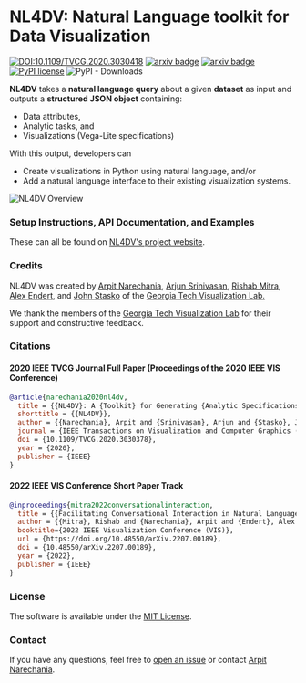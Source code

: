 # NL4DV: **N**atural **L**anguage toolkit **for** **D**ata **V**isualization
[![DOI:10.1109/TVCG.2020.3030418](https://zenodo.org/badge/DOI/10.1109/TVCG.2020.3030378.svg)](https://doi.org/10.1109/TVCG.2020.3030378)
[![arxiv badge](https://img.shields.io/badge/arXiv-2008.10723-red)](https://arxiv.org/abs/2008.10723)
[![arxiv badge](https://img.shields.io/badge/arXiv-2207.00189-%23B31B1B)](https://arxiv.org/abs/2207.00189)
[![PyPI license](https://img.shields.io/pypi/l/ansicolortags.svg)](https://pypi.python.org/pypi/nl4dv/)
![PyPI - Downloads](https://img.shields.io/pypi/dm/nl4dv)


**NL4DV** takes a **natural language query** about a given **dataset** as input and outputs a **structured JSON object** containing:
* Data attributes,
* Analytic tasks, and
* Visualizations (Vega-Lite specifications)

With this output, developers can
  - Create visualizations in Python using natural language, and/or
  - Add a natural language interface to their existing visualization systems.

![NL4DV Overview](https://raw.githubusercontent.com/nl4dv/nl4dv/master/overview.gif)

### Setup Instructions, API Documentation, and Examples
These can all be found on [NL4DV's project website](https://nl4dv.github.io/nl4dv/documentation.html).

### Credits
NL4DV was created by
<a target="_blank" href="https://www.cc.gatech.edu/~anarechania3">Arpit Narechania</a>, <a target="_blank" href="https://arjun010.github.io/">Arjun Srinivasan</a>, <a target="_blank"  href="https://www.linkedin.com/in/rmitra34/">Rishab Mitra</a>, <a href="https://va.gatech.edu/endert/">Alex Endert</a>, and <a href="https://www.cc.gatech.edu/~john.stasko/">John Stasko</a> of the <a target="_blank" href="http://vis.gatech.edu/">Georgia Tech Visualization Lab.</a>

We thank the members of the <a target="_blank" href="http://vis.gatech.edu/">Georgia Tech Visualization Lab</a> for their support and constructive feedback.</p>

### Citations

#### 2020 IEEE TVCG Journal Full Paper (Proceedings of the 2020 IEEE VIS Conference)
```bibTeX
@article{narechania2020nl4dv,
  title = {{NL4DV}: A {Toolkit} for Generating {Analytic Specifications} for {Data Visualization} from {Natural Language} Queries},
  shorttitle = {{NL4DV}},
  author = {{Narechania}, Arpit and {Srinivasan}, Arjun and {Stasko}, John},
  journal = {IEEE Transactions on Visualization and Computer Graphics (TVCG)},
  doi = {10.1109/TVCG.2020.3030378},
  year = {2020},
  publisher = {IEEE}
}
```

#### 2022 IEEE VIS Conference Short Paper Track
```bibTeX
@inproceedings{mitra2022conversationalinteraction,
  title = {{Facilitating Conversational Interaction in Natural Language Interfaces for Visualization}},
  author = {{Mitra}, Rishab and {Narechania}, Arpit and {Endert}, Alex and {Stasko}, John},
  booktitle={2022 IEEE Visualization Conference (VIS)},
  url = {https://doi.org/10.48550/arXiv.2207.00189},
  doi = {10.48550/arXiv.2207.00189},
  year = {2022},
  publisher = {IEEE}
}
```

### License
The software is available under the [MIT License](https://github.com/nl4dv/nl4dv/blob/master/LICENSE).

### Contact
If you have any questions, feel free to [open an issue](https://github.com/nl4dv/nl4dv/issues/new/choose) or contact [Arpit Narechania](https://www.cc.gatech.edu/~anarechania3).
